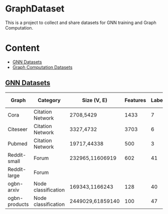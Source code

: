 # GraphDataset
This is a project to collect and share datasets for GNN training and Graph Computation.
# Content
- <a href = "#GNN Datasets">GNN Datasets</a>
- <a href = "#Graph Computation Datasets">Graph Computation Datasets</a>

## [GNN Datasets](#content)

|Graph         |Category           |Size (V, E)       |Features        |Labels         |Average degree |Download Link  |
|--------------|-------------------|-----------------------|----------------|---------------|---------------|---------------|
|Cora          |Citation Network   |2708,5429              |1433            |7              |2.0            |               | 
|Citeseer      |Citation Network   |3327,4732              |3703            |6              |1.4            |               | 
|Pubmed        |Citation Network   |19717,44338            |500             |3              |2.2            |               | 
|Reddit-small  |Forum              |232965,11606919        |602             |41             |49.8           |               | 
|Reddit-large  |Forum              |                       |                |               |               |               | 
|ogbn-arxiv    |Node classification|169343,1166243         |128             |40             |6.9            |               |
|ogbn-products |Node classification|2449029,61859140       |100             |47             |25.3           |               |
